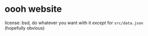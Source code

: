 # oooh website

license: bsd, do whatever you want with it *except* for `src/data.json` (hopefully obvious)
